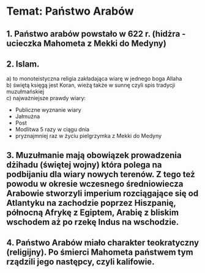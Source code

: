 # Temat: Państwo Arabów
## 1. Państwo arabów powstało w 622 r. (hidżra - ucieczka Mahometa z Mekki do Medyny)
## 2. Islam.
a) to monoteistyczna religia zakładająca wiarę w jednego boga Allaha  
b) świętą księgą jest Koran, wieżą także w sunnę czyli spis tradycji muzułmańskiej  
c) najważniejsze prawdy wiary:  
- Publiczne wyznanie wiary
- Jałmużna
- Post
- Modlitwa 5 razy w ciągu dnia
- pryznajmniej raz w życiu pielgrzymka z Mekki do Medyny
## 3. Muzułmanie mają obowiązek prowadzenia dżihadu (świętej wojny) która polega na podbijaniu dla wiary nowych terenów. Z tego też powodu w okresie wczesnego średniowiecza Arabowie stworzyli imperium rozciągające się od Atlantyku na zachodzie poprzez Hiszpanię, północną Afrykę z Egiptem, Arabię z bliskim wschodem aż po rzekę Indus na wschodzie.
## 4. Państwo Arabów miało charakter teokratyczny (religijny). Po śmierci Mahometa państwem tym rządzili jego następcy, czyli kalifowie.
